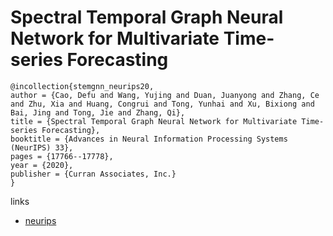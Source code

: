 # Spectral Temporal Graph Neural Network for Multivariate Time-series Forecasting

```
@incollection{stemgnn_neurips20,
author = {Cao, Defu and Wang, Yujing and Duan, Juanyong and Zhang, Ce and Zhu, Xia and Huang, Congrui and Tong, Yunhai and Xu, Bixiong and Bai, Jing and Tong, Jie and Zhang, Qi},
title = {Spectral Temporal Graph Neural Network for Multivariate Time-series Forecasting},
booktitle = {Advances in Neural Information Processing Systems (NeurIPS) 33},
pages = {17766--17778},
year = {2020},
publisher = {Curran Associates, Inc.}
}
```

links
- [neurips](https://papers.nips.cc//paper/2020/hash/cdf6581cb7aca4b7e19ef136c6e601a5-Abstract.html)
